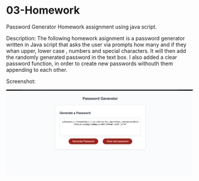 # 03-Homework
Password Generator Homework assignment using java script.

Description:
The following homework asignment is a password generator written in Java script that 
asks the user via prompts how many and if they whan upper, lower case , numbers and special characters. It will then add the randomly generated password in the text box. I also added a clear password function, in order to create new passwords withouth them appending to each other.



Screenshot:

![password generator](pwgen.jpg)
